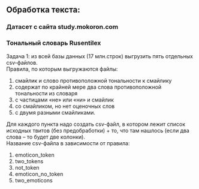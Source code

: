 ## Обработка текста:

### Датасет с сайта study.mokoron.com
### Тональный словарь Rusentilex 

Задача 1: из всей базы данных (17 млн.строк) выгрузить пять отдельных csv-файлов.  
Правила, по которым выгружаются файлы:  

1. смайлик и слово противоположной тональности к смайлику
2. содержат по крайней мере два слова противоположной тональности из словаря
3. с частицами «не» или «ни» и смайлик   
4. со смайликом, но нет оценочных слов
5. с двумя разными смайликами.

Для каждого пункта надо создать csv-файл, в котором лежит список исходных твитов (без предобработки) + то, что там нашлось (если два слова – то будет две колонки).  
Название csv-файла в зависимости от правила:
1. emoticon_token
2. two_tokens
3. not_token
4. emoticon_no_token
5. two_emoticons
